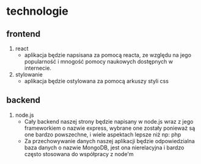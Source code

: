 # technologie
## frontend
1. react
     - aplikacja będzie napsisana za pomocą reacta, ze względu na jego popularność i mnogość pomocy naukowych dostępnych w internecie.
1. stylowanie
     - aplikacja będzie ostylowana za pomocą arkuszy styli css
## backend
1. node.js 
     - Cały backend naszej strony będzie napisany w node.js wraz z jego frameworkiem o nazwie express, wybrane one zostały ponieważ są one bardzo powszechne, i wiele aspektach lepsze niż np: php
     - Za przechowywanie danych naszej aplikacji będzie odpowiedzialna baza danych o nazwie MongoDB, jest ona nierelacyjna i bardzo często stosowana do współpracy z node'm